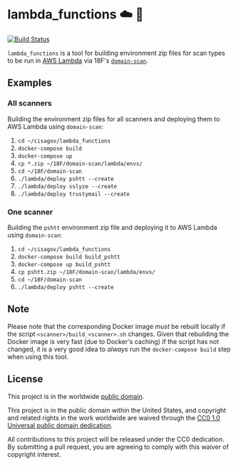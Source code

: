 # lambda_functions :cloud: :penguin: #

[![Build Status](https://travis-ci.org/cisagov/lambda_functions.svg?branch=master)](https://travis-ci.org/cisagov/lambda_functions)

`lambda_functions` is a tool for building environment zip files for
scan types to be run in [AWS Lambda](https://aws.amazon.com/lambda/)
via 18F's [`domain-scan`](https://github.com/18F/domain-scan).

## Examples ##

### All scanners ###

Building the environment zip files for all scanners and deploying them
to AWS Lambda using `domain-scan`:
1. `cd ~/cisagov/lambda_functions`
2. `docker-compose build`
3. `docker-compose up`
4. `cp *.zip ~/18F/domain-scan/lambda/envs/`
5. `cd ~/18F/domain-scan`
6. `./lambda/deploy pshtt --create`
7. `./lambda/deploy sslyze --create`
8. `./lambda/deploy trustymail --create`

### One scanner ###

Building the `pshtt` environment zip file and deploying it to AWS
Lambda using `domain-scan`:
1. `cd ~/cisagov/lambda_functions`
2. `docker-compose build build_pshtt`
3. `docker-compose up build_pshtt`
4. `cp pshtt.zip ~/18F/domain-scan/lambda/envs/`
5. `cd ~/18F/domain-scan`
6. `./lambda/deploy pshtt --create`

## Note ##

Please note that the corresponding Docker image _must_ be rebuilt
locally if the script `<scanner>/build_<scanner>.sh` changes.  Given
that rebuilding the Docker image is very fast (due to Docker's
caching) if the script has not changed, it is a very good idea to
_always_ run the `docker-compose build` step when using this tool.

## License ##

This project is in the worldwide [public domain](LICENSE.md).

This project is in the public domain within the United States, and
copyright and related rights in the work worldwide are waived through
the [CC0 1.0 Universal public domain
dedication](https://creativecommons.org/publicdomain/zero/1.0/).

All contributions to this project will be released under the CC0
dedication. By submitting a pull request, you are agreeing to comply
with this waiver of copyright interest.
